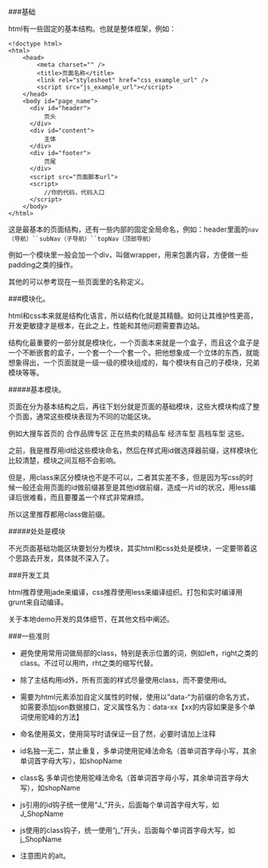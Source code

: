 ###基础

html有一些固定的基本结构。也就是整体框架，例如：

```
<!doctype html>
<html>
    <head>
        <meta charset="" />
        <title>页面名称</title>
        <link rel="stylesheet" href="css_example_url" />
        <script src="js_example_url"></script>
    </head>
    <body id="page_name">
      <div id="header">
          页头
      </div>
      <div id="content">
          主体
      </div>
      <div id="footer">
          页尾
      </div>
      <script src="页面脚本url">
      <script>
          //你的代码，代码入口
      </script>
    </body>
</html>

```

这是最基本的页面结构，还有一些内部的固定全局命名，例如：header里面的`nav（导航）``subNav（子导航）``topNav（顶部导航）`

例如一个模块里一般会加一个div，叫做wrapper，用来包裹内容，方便做一些padding之类的操作。

其他的可以参考现在一些页面里的名称定义。

###模块化。

html和css本来就是结构化语言，所以结构化就是其精髓。如何让其维护性更高，开发更敏捷才是根本，在此之上，性能和其他问题需要靠边站。

结构化最重要的一部分就是模块化，一个页面本来就是一个盒子，而且这个盒子是一个不断嵌套的盒子，一个套一个一个套一个。把他想象成一个立体的东西，就能想象得出，一个页面就是一级一级的模块组成的，每个模块有自己的子模块，兄弟模块等等。

#####基本模块。

页面在分为基本结构之后，再往下划分就是页面的基础模块，这些大模块构成了整个页面，通常这些模块表现为不同的功能区块。

例如大搜车首页的 合作品牌专区 正在热卖的精品车 经济车型 高档车型 这些。

之前，我是推荐用id给这些模块命名，然后在样式用id做选择器前缀，这样模块化比较清楚，模块之间互相不会影响。

但是，用class来区分模块也不是不可以，二者其实差不多，但是因为写css的时候一般还会用页面的id做前缀甚至是其他id做前缀，造成一片id的状况，用less编译后很难看，而且要覆盖一个样式非常麻烦。

所以这里推荐都用class做前缀。

#####处处是模块

不光页面基础功能区块要划分为模块，其实html和css处处是模块，一定要带着这个思路去开发，具体就不深入了。

###开发工具

html推荐使用jade来编译，css推荐使用less来编译组织。打包和实时编译用grunt来自动编译。

关于本地demo开发的具体细节，在其他文档中阐述。




###一些准则
 * 避免使用常用词做局部的class，特别是表示位置的词，例如left，right之类的class。不过可以用lft，rht之类的缩写代替。
 * 除了主结构用id外，所有页面的样式尽量使用class，而不要使用id。
 * 需要为html元素添加自定义属性的时候，使用以”data-“为前缀的命名方式，如需要添加json数据接口，定义属性名为：data-xx【xx的内容如果是多个单词使用驼峰的方法】
 * 命名使用英文，使用简写时请保证一目了然，必要时请加上注释

 * id名独一无二，禁止重复，多单词使用驼峰法命名（首单词首字母小写，其余单词首字母大写），如shopName
 * class名 多单词也使用驼峰法命名（首单词首字母小写，其余单词首字母大写），如shopName
 * js引用的id钩子统一使用“J_”开头，后面每个单词首字母大写，如J_ShopName
 * js使用的class钩子，统一使用“j_”开头，后面每个单词首字母大写，如j_ShopName

 * 注意图片的alt。
